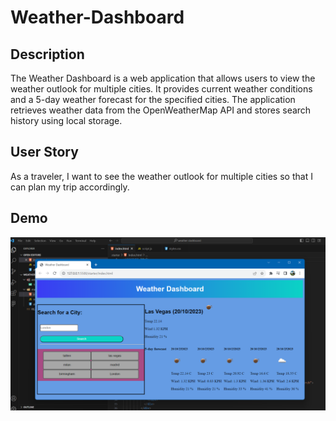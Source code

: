 # Weather-Dashboard

## Description

The Weather Dashboard is a web application that allows users to view the weather outlook for multiple cities. 
It provides current weather conditions and a 5-day weather forecast for the specified cities. 
The application retrieves weather data from the OpenWeatherMap API and stores search history using local storage.

## User Story

As a traveler, I want to see the weather outlook for multiple cities so that I can plan my trip accordingly.


## Demo

![Screenshot](./assets/weather.png)

